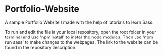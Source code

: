 # Portfolio-Website
A sample Portfolio Website I made with the help of tutorials to learn Sass.

To run and edit the file in your local repository, open the root folder in your terminal and use 'npm install' to install the node modules. Then use 'npm run sass' to make changes to the webpages.
The link to the website can be found in the repository description.
